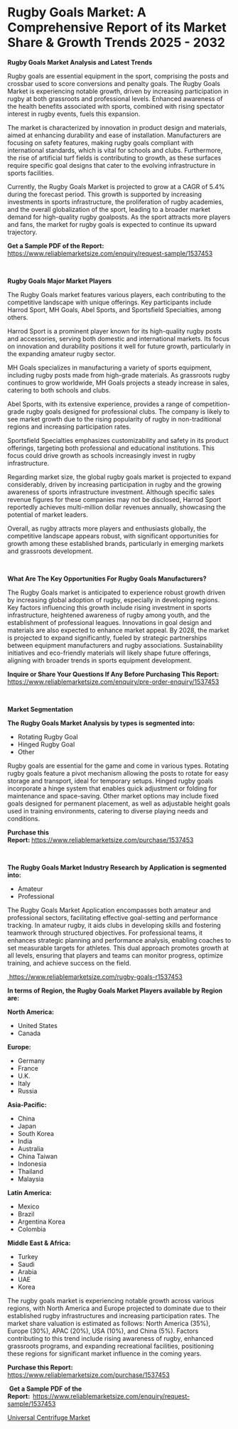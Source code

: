 <p><h1>Rugby Goals Market: A Comprehensive Report of its Market Share & Growth Trends 2025 - 2032</h1></p><p><strong>Rugby Goals Market Analysis and Latest Trends</strong></p>
<p><p>Rugby goals are essential equipment in the sport, comprising the posts and crossbar used to score conversions and penalty goals. The Rugby Goals Market is experiencing notable growth, driven by increasing participation in rugby at both grassroots and professional levels. Enhanced awareness of the health benefits associated with sports, combined with rising spectator interest in rugby events, fuels this expansion.</p><p>The market is characterized by innovation in product design and materials, aimed at enhancing durability and ease of installation. Manufacturers are focusing on safety features, making rugby goals compliant with international standards, which is vital for schools and clubs. Furthermore, the rise of artificial turf fields is contributing to growth, as these surfaces require specific goal designs that cater to the evolving infrastructure in sports facilities.</p><p>Currently, the Rugby Goals Market is projected to grow at a CAGR of 5.4% during the forecast period. This growth is supported by increasing investments in sports infrastructure, the proliferation of rugby academies, and the overall globalization of the sport, leading to a broader market demand for high-quality rugby goalposts. As the sport attracts more players and fans, the market for rugby goals is expected to continue its upward trajectory.</p></p>
<p><strong>Get a Sample PDF of the Report:&nbsp;</strong> <a href="https://www.reliablemarketsize.com/enquiry/request-sample/1537453?utm_campaign=2747&utm_medium=2&utm_source=Github&utm_content=ia&utm_term=10042025&utm_id=rugby-goals">https://www.reliablemarketsize.com/enquiry/request-sample/1537453</a></p>
<p>&nbsp;</p>
<p><strong>Rugby Goals Major Market Players</strong></p>
<p><p>The Rugby Goals market features various players, each contributing to the competitive landscape with unique offerings. Key participants include Harrod Sport, MH Goals, Abel Sports, and Sportsfield Specialties, among others. </p><p>Harrod Sport is a prominent player known for its high-quality rugby posts and accessories, serving both domestic and international markets. Its focus on innovation and durability positions it well for future growth, particularly in the expanding amateur rugby sector. </p><p>MH Goals specializes in manufacturing a variety of sports equipment, including rugby posts made from high-grade materials. As grassroots rugby continues to grow worldwide, MH Goals projects a steady increase in sales, catering to both schools and clubs.</p><p>Abel Sports, with its extensive experience, provides a range of competition-grade rugby goals designed for professional clubs. The company is likely to see market growth due to the rising popularity of rugby in non-traditional regions and increasing participation rates.</p><p>Sportsfield Specialties emphasizes customizability and safety in its product offerings, targeting both professional and educational institutions. This focus could drive growth as schools increasingly invest in rugby infrastructure.</p><p>Regarding market size, the global rugby goals market is projected to expand considerably, driven by increasing participation in rugby and the growing awareness of sports infrastructure investment. Although specific sales revenue figures for these companies may not be disclosed, Harrod Sport reportedly achieves multi-million dollar revenues annually, showcasing the potential of market leaders.</p><p>Overall, as rugby attracts more players and enthusiasts globally, the competitive landscape appears robust, with significant opportunities for growth among these established brands, particularly in emerging markets and grassroots development.</p></p>
<p>&nbsp;</p>
<p><strong>What Are The Key Opportunities For Rugby Goals Manufacturers?</strong></p>
<p><p>The Rugby Goals market is anticipated to experience robust growth driven by increasing global adoption of rugby, especially in developing regions. Key factors influencing this growth include rising investment in sports infrastructure, heightened awareness of rugby among youth, and the establishment of professional leagues. Innovations in goal design and materials are also expected to enhance market appeal. By 2028, the market is projected to expand significantly, fueled by strategic partnerships between equipment manufacturers and rugby associations. Sustainability initiatives and eco-friendly materials will likely shape future offerings, aligning with broader trends in sports equipment development.</p></p>
<p><strong>Inquire or Share Your Questions If Any Before Purchasing This Report:</strong> <a href="https://www.reliablemarketsize.com/enquiry/pre-order-enquiry/1537453?utm_campaign=2747&utm_medium=2&utm_source=Github&utm_content=ia&utm_term=10042025&utm_id=rugby-goals">https://www.reliablemarketsize.com/enquiry/pre-order-enquiry/1537453</a></p>
<p>&nbsp;</p>
<p><strong>Market Segmentation</strong></p>
<p><strong>The Rugby Goals Market Analysis by types is segmented into:</strong></p>
<p><ul><li>Rotating Rugby Goal</li><li>Hinged Rugby Goal</li><li>Other</li></ul></p>
<p><p>Rugby goals are essential for the game and come in various types. Rotating rugby goals feature a pivot mechanism allowing the posts to rotate for easy storage and transport, ideal for temporary setups. Hinged rugby goals incorporate a hinge system that enables quick adjustment or folding for maintenance and space-saving. Other market options may include fixed goals designed for permanent placement, as well as adjustable height goals used in training environments, catering to diverse playing needs and conditions.</p></p>
<p><strong>Purchase this Report:&nbsp;</strong><a href="https://www.reliablemarketsize.com/purchase/1537453?utm_campaign=2747&utm_medium=2&utm_source=Github&utm_content=ia&utm_term=10042025&utm_id=rugby-goals">https://www.reliablemarketsize.com/purchase/1537453</a></p>
<p>&nbsp;</p>
<p><strong>The Rugby Goals Market Industry Research by Application is segmented into:</strong></p>
<p><ul><li>Amateur</li><li>Professional</li></ul></p>
<p><p>The Rugby Goals Market Application encompasses both amateur and professional sectors, facilitating effective goal-setting and performance tracking. In amateur rugby, it aids clubs in developing skills and fostering teamwork through structured objectives. For professional teams, it enhances strategic planning and performance analysis, enabling coaches to set measurable targets for athletes. This dual approach promotes growth at all levels, ensuring that players and teams can monitor progress, optimize training, and achieve success on the field.</p></p>
<p><a href="https://www.reliablemarketsize.com/rugby-goals-r1537453?utm_campaign=2747&utm_medium=2&utm_source=Github&utm_content=ia&utm_term=10042025&utm_id=rugby-goals">&nbsp;https://www.reliablemarketsize.com/rugby-goals-r1537453</a></p>
<p><strong>In terms of Region, the Rugby Goals Market Players available by Region are:</strong></p>
<p>
    <p> <strong> North America: </strong>
        <ul>
            <li>United States</li>
            <li>Canada</li>
        </ul>
        </p> 
    <p> <strong> Europe: </strong>
        <ul>
            <li>Germany</li>
            <li>France</li>
            <li>U.K.</li>
            <li>Italy</li>
            <li>Russia</li>
        </ul>
        </p> 
    <p> <strong> Asia-Pacific: </strong>
        <ul>
            <li>China</li>
            <li>Japan</li>
            <li>South Korea</li>
            <li>India</li>
            <li>Australia</li>
            <li>China Taiwan</li>
            <li>Indonesia</li>
            <li>Thailand</li>
            <li>Malaysia</li>
        </ul>
        </p> 
    <p> <strong> Latin America: </strong>
        <ul>
            <li>Mexico</li>
            <li>Brazil</li>
            <li>Argentina Korea</li>
            <li>Colombia</li>
        </ul>
        </p> 
    <p> <strong> Middle East & Africa: </strong>
        <ul>
            <li>Turkey</li>
            <li>Saudi</li>
            <li>Arabia</li>
            <li>UAE</li>
            <li>Korea</li>
        </ul>
    </p>
    </p>
<p><p>The rugby goals market is experiencing notable growth across various regions, with North America and Europe projected to dominate due to their established rugby infrastructures and increasing participation rates. The market share valuation is estimated as follows: North America (35%), Europe (30%), APAC (20%), USA (10%), and China (5%). Factors contributing to this trend include rising awareness of rugby, enhanced grassroots programs, and expanding recreational facilities, positioning these regions for significant market influence in the coming years.</p></p>
<p><strong>Purchase this Report: </strong><a href="https://www.reliablemarketsize.com/purchase/1537453?utm_campaign=2747&utm_medium=2&utm_source=Github&utm_content=ia&utm_term=10042025&utm_id=rugby-goals">https://www.reliablemarketsize.com/purchase/1537453</a></p>
<p>&nbsp;<strong>Get a Sample PDF of the Report:&nbsp;&nbsp;</strong><a href="https://www.reliablemarketsize.com/enquiry/request-sample/1537453?utm_campaign=2747&utm_medium=2&utm_source=Github&utm_content=ia&utm_term=10042025&utm_id=rugby-goals">https://www.reliablemarketsize.com/enquiry/request-sample/1537453</a></p>
<p><strong></strong></p>
<p><p><a href="https://github.com/obajimlaweh59/Market-Research-Report-List-1/blob/main/universal-centrifuge-market.md?utm_campaign=2747&utm_medium=2&utm_source=Github&utm_content=ia&utm_term=10042025&utm_id=rugby-goals">Universal Centrifuge Market</a></p></p>